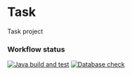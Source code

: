 # Task

Task project

### Workflow status

[![Java build and test](https://github.com/ArturJarosz/Task/actions/workflows/maven.yml/badge.svg?event=push)](https://github.com/ArturJarosz/Task/actions/workflows/maven.yml)
[![Database check](https://github.com/ArturJarosz/Task/actions/workflows/db_test.yml/badge.svg)](https://github.com/ArturJarosz/Task/actions/workflows/db_test.yml)
